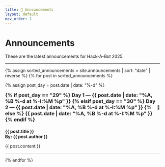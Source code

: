 ```yaml
---
title: 📢 Announcements
layout: default
nav_order: 1
---
```


# Announcements

These are the latest announcements for Hack-A-Bot 2025.

---

{% assign sorted_announcements = site.announcements | sort: "date" | reverse %}
{% for post in sorted_announcements %}

{% assign post_day = post.date | date: "%-d" %}

<div style="display: flex; justify-content: space-between; align-items: center; margin-top: 0.25em;">
  <h3 style="margin: 0;">
    {% if post_day == "29" %}
      Day 1 — {{ post.date | date: "%A, %B %-d at %-I:%M %p" }}
    {% elsif post_day == "30" %}
      Day 2 — {{ post.date | date: "%A, %B %-d at %-I:%M %p" }}
    {% else %}
      {{ post.date | date: "%A, %B %-d at %-I:%M %p" }}
    {% endif %}
  </h3>
  <span style="font-size: 1em;">📌</span>
</div>

<h4 style="margin-bottom: 0.2em;">
  {{ post.title }}<br/>
  By: {{ post.author }}
</h4>

{{ post.content }}

---

{% endfor %}